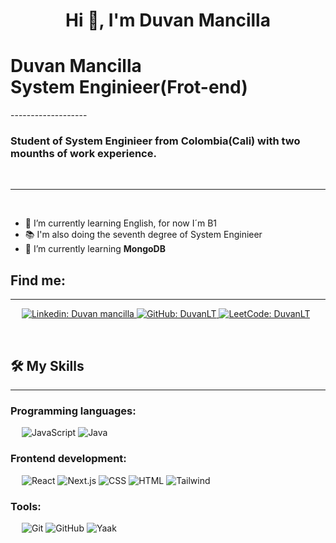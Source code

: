 <h1 align="center">Hi 👋, I'm Duvan Mancilla</h1>

<h1>Duvan Mancilla <br/> System Enginieer(Frot-end)</h1>
-------------------
&emsp;
<h3 align="left">Student of System Enginieer from Colombia(Cali) with two mounths of work experience.</h3>
&emsp;

-------------------
&emsp;

- 🔭 I’m currently learning English, for now I´m B1   
- 📚 I'm also doing the seventh degree of System Enginieer
- 🌱 I’m currently learning **MongoDB**
&emsp;

## Find me:
-------------------

&emsp;
<a href="https://www.linkedin.com/in/duvan-mancilla/">
  ![Linkedin: Duvan mancilla](https://img.shields.io/badge/-duvan-blue?style=flat-square&logo=Linkedin&logoColor=white)
</a>
<a href="https://github.com/DuvanLT">
  ![GitHub: DuvanLT](https://img.shields.io/github/followers/DuvanLT?label=follow&style=social)
</a>
<a href="https://leetcode.com/u/DuvanLT/">
 ![LeetCode: DuvanLT](https://img.shields.io/badge/-DuvanLT-000?&logo=LeetCode)
</a>

&emsp;

## 🛠️ My Skills
-------------------
### Programming languages:
&emsp;
![JavaScript](https://img.shields.io/badge/-JavaScript-000?&logo=JavaScript)
![Java](https://img.shields.io/badge/-Java-000?&logo=Java)

### Frontend development:
&emsp;
![React](https://img.shields.io/badge/-React-000?&logo=React)
![Next.js](https://img.shields.io/badge/-Next.js-000?&logo=Next.js)
![CSS](https://img.shields.io/badge/-CSS-000?&logo=CSS3)
![HTML](https://img.shields.io/badge/-HTML-000?&logo=HTML5)
![Tailwind](https://img.shields.io/badge/-Tailwind-000?&logo=Tailwind)

### Tools:
&emsp;
![Git](https://img.shields.io/badge/-Git-000?&logo=Git)
![GitHub](https://img.shields.io/badge/-GitHub-000?&logo=GitHub)
![Yaak](https://img.shields.io/badge/-Yaak-000?&logo=Yaak)

&emsp;
